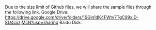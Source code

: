 Due to the size limit of Github files, we will share the sample files through the following link.
Google Drive: https://drive.google.com/drive/folders/1SGin1dK4FWty7TgC99xID-8U4cxzjMcN?usp=sharing
Baidu Disk: 
